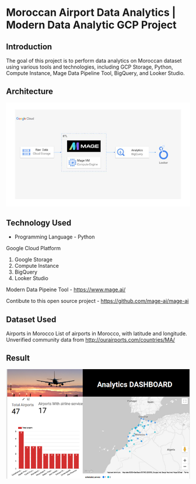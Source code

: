 # Moroccan Airport Data Analytics | Modern Data Analytic GCP Project

## Introduction

The goal of this project is to perform data analytics on Moroccan dataset using various tools and technologies, including GCP Storage, Python, Compute Instance, Mage Data Pipeline Tool, BigQuery, and Looker Studio.

## Architecture 
<img src="architecture.jpg">

## Technology Used
- Programming Language - Python

Google Cloud Platform
1. Google Storage
2. Compute Instance 
3. BigQuery
4. Looker Studio

Modern Data Pipeine Tool - https://www.mage.ai/

Contibute to this open source project - https://github.com/mage-ai/mage-ai


## Dataset Used

Airports in Morocco
List of airports in Morocco, with latitude and longitude. Unverified community data from http://ourairports.com/countries/MA/




## Result
<img src="dashboard.png">

